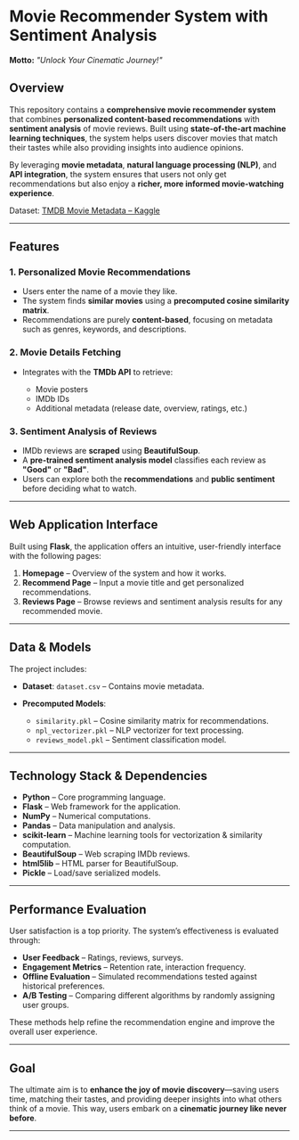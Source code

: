 
# **Movie Recommender System with Sentiment Analysis**

**Motto:** *"Unlock Your Cinematic Journey!"*

## **Overview**

This repository contains a **comprehensive movie recommender system** that combines **personalized content-based recommendations** with **sentiment analysis** of movie reviews. Built using **state-of-the-art machine learning techniques**, the system helps users discover movies that match their tastes while also providing insights into audience opinions.

By leveraging **movie metadata**, **natural language processing (NLP)**, and **API integration**, the system ensures that users not only get recommendations but also enjoy a **richer, more informed movie-watching experience**.

Dataset: [TMDB Movie Metadata – Kaggle](https://www.kaggle.com/datasets/tmdb/tmdb-movie-metadata)

---

## **Features**

### **1. Personalized Movie Recommendations**

* Users enter the name of a movie they like.
* The system finds **similar movies** using a **precomputed cosine similarity matrix**.
* Recommendations are purely **content-based**, focusing on metadata such as genres, keywords, and descriptions.

### **2. Movie Details Fetching**

* Integrates with the **TMDb API** to retrieve:

  * Movie posters
  * IMDb IDs
  * Additional metadata (release date, overview, ratings, etc.)

### **3. Sentiment Analysis of Reviews**

* IMDb reviews are **scraped** using **BeautifulSoup**.
* A **pre-trained sentiment analysis model** classifies each review as **"Good"** or **"Bad"**.
* Users can explore both the **recommendations** and **public sentiment** before deciding what to watch.

---

## **Web Application Interface**

Built using **Flask**, the application offers an intuitive, user-friendly interface with the following pages:

1. **Homepage** – Overview of the system and how it works.
2. **Recommend Page** – Input a movie title and get personalized recommendations.
3. **Reviews Page** – Browse reviews and sentiment analysis results for any recommended movie.

---

## **Data & Models**

The project includes:

* **Dataset**: `dataset.csv` – Contains movie metadata.
* **Precomputed Models**:

  * `similarity.pkl` – Cosine similarity matrix for recommendations.
  * `npl_vectorizer.pkl` – NLP vectorizer for text processing.
  * `reviews_model.pkl` – Sentiment classification model.

---

## **Technology Stack & Dependencies**

* **Python** – Core programming language.
* **Flask** – Web framework for the application.
* **NumPy** – Numerical computations.
* **Pandas** – Data manipulation and analysis.
* **scikit-learn** – Machine learning tools for vectorization & similarity computation.
* **BeautifulSoup** – Web scraping IMDb reviews.
* **html5lib** – HTML parser for BeautifulSoup.
* **Pickle** – Load/save serialized models.

---

## **Performance Evaluation**

User satisfaction is a top priority. The system’s effectiveness is evaluated through:

* **User Feedback** – Ratings, reviews, surveys.
* **Engagement Metrics** – Retention rate, interaction frequency.
* **Offline Evaluation** – Simulated recommendations tested against historical preferences.
* **A/B Testing** – Comparing different algorithms by randomly assigning user groups.

These methods help refine the recommendation engine and improve the overall user experience.

---

## **Goal**

The ultimate aim is to **enhance the joy of movie discovery**—saving users time, matching their tastes, and providing deeper insights into what others think of a movie. This way, users embark on a **cinematic journey like never before**.

---


